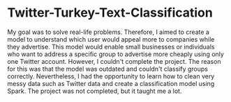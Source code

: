 # Twitter-Turkey-Text-Classification

My goal was to solve real-life problems. Therefore, I aimed to create a model to understand which user would appeal more to companies while they advertise. This model would enable small businesses or individuals who want to address a specific group to advertise more cheaply using only one Twitter account. However, I couldn't complete the project. The reason for this was that the model was outdated and couldn't classify groups correctly. Nevertheless, I had the opportunity to learn how to clean very messy data such as Twitter data and create a classification model using Spark. The project was not completed, but it taught me a lot.


